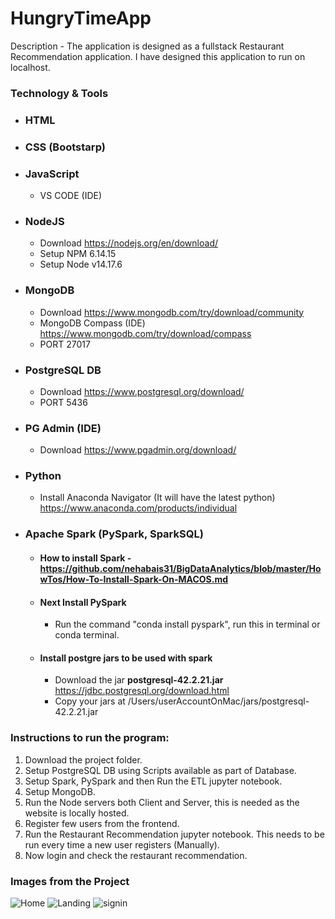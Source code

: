 # HungryTimeApp 
Description - The application is designed as a fullstack Restaurant Recommendation application. I have designed this application to run on localhost.

### Technology & Tools

- ### HTML
- ### CSS (Bootstarp)
- ### JavaScript
  - VS CODE (IDE)
- ### NodeJS 
  - Download https://nodejs.org/en/download/
  - Setup NPM 6.14.15
  - Setup Node v14.17.6 
- ### MongoDB 
  - Download https://www.mongodb.com/try/download/community
  - MongoDB Compass (IDE) https://www.mongodb.com/try/download/compass
  - PORT 27017
- ### PostgreSQL DB 
  - Download https://www.postgresql.org/download/
  - PORT 5436
- ### PG Admin (IDE) 
  - Download https://www.pgadmin.org/download/
- ### Python
  - Install Anaconda Navigator (It will have the latest python) https://www.anaconda.com/products/individual
- ### Apache Spark (PySpark, SparkSQL)
  - #### How to install Spark - https://github.com/nehabais31/BigDataAnalytics/blob/master/HowTos/How-To-Install-Spark-On-MACOS.md
  - #### Next Install PySpark
    - Run the command "conda install pyspark", run this in terminal or conda terminal.
  - #### Install postgre jars to be used with spark
    - Download the jar **postgresql-42.2.21.jar** https://jdbc.postgresql.org/download.html
    - Copy your jars at /Users/userAccountOnMac/jars/postgresql-42.2.21.jar

### Instructions to run the program:

1. Download the project folder.
2. Setup PostgreSQL DB using Scripts available as part of Database.
3. Setup Spark, PySpark and then Run the ETL jupyter notebook.
4. Setup MongoDB.
5. Run the Node servers both Client and Server, this is needed as the website is locally hosted.
6. Register few users from the frontend.
7. Run the Restaurant Recommendation jupyter notebook. This needs to be run every time a new user registers (Manually).
8. Now login and check the restaurant recommendation.

### Images from the Project


![Home](https://user-images.githubusercontent.com/76664637/153886677-9174d0e8-9207-49ea-9be6-9fc0042e77d5.png)
![Landing](https://user-images.githubusercontent.com/76664637/153887263-0dbfdc38-7a01-4844-910a-5371a7e65dd4.png)
![signin](https://user-images.githubusercontent.com/76664637/153887339-6a7bd371-2abc-4cf4-bf32-e64866a9704d.png)
